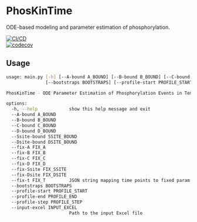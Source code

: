# PhosKinTime
ODE-based modeling and parameter estimation of phosphorylation.
 
[![CI/CD](https://github.com/bibymaths/phoskintime/actions/workflows/test.yml/badge.svg)](https://github.com/bibymaths/phoskintime/actions/workflows/test.yml)  
[![codecov](https://codecov.io/gh/bibymaths/phoskintime/branch/master/graph/badge.svg?token=JVCFNL8VLZ)](https://codecov.io/gh/bibymaths/phoskintime)

## Usage
```bash
usage: main.py [-h] [--A-bound A_BOUND] [--B-bound B_BOUND] [--C-bound C_BOUND] [--D-bound D_BOUND] [--Ssite-bound SSITE_BOUND] [--Dsite-bound DSITE_BOUND] [--fix-A FIX_A] [--fix-B FIX_B] [--fix-C FIX_C] [--fix-D FIX_D] [--fix-Ssite FIX_SSITE] [--fix-Dsite FIX_DSITE] [--fix-t FIX_T]
               [--bootstraps BOOTSTRAPS] [--profile-start PROFILE_START] [--profile-end PROFILE_END] [--profile-step PROFILE_STEP] [--input-excel INPUT_EXCEL]

PhosKinTime - ODE Parameter Estimation of Phosphorylation Events in Temporal Space

options:
  -h, --help            show this help message and exit
  --A-bound A_BOUND
  --B-bound B_BOUND
  --C-bound C_BOUND
  --D-bound D_BOUND
  --Ssite-bound SSITE_BOUND
  --Dsite-bound DSITE_BOUND
  --fix-A FIX_A
  --fix-B FIX_B
  --fix-C FIX_C
  --fix-D FIX_D
  --fix-Ssite FIX_SSITE
  --fix-Dsite FIX_DSITE
  --fix-t FIX_T         JSON string mapping time points to fixed param values
  --bootstraps BOOTSTRAPS
  --profile-start PROFILE_START
  --profile-end PROFILE_END
  --profile-step PROFILE_STEP
  --input-excel INPUT_EXCEL
                        Path to the input Excel file

```